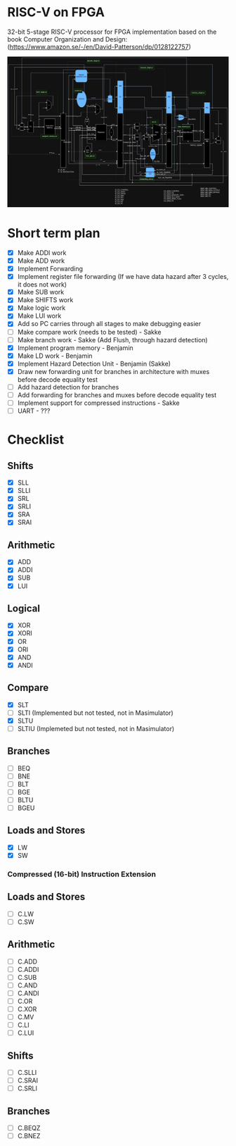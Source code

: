 # RISC-V on FPGA

32-bit 5-stage RISC-V processor for FPGA implementation based on the book Computer Organization and Design: (https://www.amazon.se/-/en/David-Patterson/dp/0128122757)

![alt text](image.png)

# Short term plan
- [x] Make ADDI work
- [x] Make ADD work
- [x] Implement Forwarding
- [x] Implement register file forwarding (If we have data hazard after 3 cycles, it does not work)
- [x] Make SUB work
- [x] Make SHIFTS work
- [x] Make logic work
- [x] Make LUI work
- [x] Add so PC carries through all stages to make debugging easier
- [ ] Make compare work (needs to be tested) - Sakke
- [ ] Make branch work - Sakke (Add Flush, through hazard detection)
- [x] Implement program memory - Benjamin
- [x] Make LD work - Benjamin
- [x] Implement Hazard Detection Unit - Benjamin (Sakke)
- [x] Draw new forwarding unit for branches in architecture with muxes before decode equality test
- [ ] Add hazard detection for branches
- [ ] Add forwarding for branches and muxes before decode equality test
- [ ] Implement support for compressed instructions - Sakke
- [ ] UART - ???

# Checklist
## Shifts
- [x] SLL
- [x] SLLI
- [x] SRL
- [x] SRLI
- [x] SRA
- [x] SRAI
## Arithmetic
- [x] ADD
- [x] ADDI
- [x] SUB
- [x] LUI
## Logical
- [x] XOR
- [x] XORI
- [x] OR
- [x] ORI
- [x] AND
- [x] ANDI
## Compare
- [x] SLT
- [ ] SLTI (Implemented but not tested, not in Masimulator)
- [x] SLTU
- [ ] SLTIU (Implemeted but not tested, not in Masimulator)
## Branches
- [ ] BEQ
- [ ] BNE
- [ ] BLT
- [ ] BGE
- [ ] BLTU
- [ ] BGEU
## Loads and Stores
- [x] LW
- [x] SW
### Compressed (16-bit) Instruction Extension
## Loads and Stores
- [ ] C.LW
- [ ] C.SW
## Arithmetic
- [ ] C.ADD
- [ ] C.ADDI
- [ ] C.SUB
- [ ] C.AND
- [ ] C.ANDI
- [ ] C.OR
- [ ] C.XOR
- [ ] C.MV
- [ ] C.LI
- [ ] C.LUI
## Shifts
- [ ] C.SLLI
- [ ] C.SRAI
- [ ] C.SRLI
## Branches
- [ ] C.BEQZ
- [ ] C.BNEZ